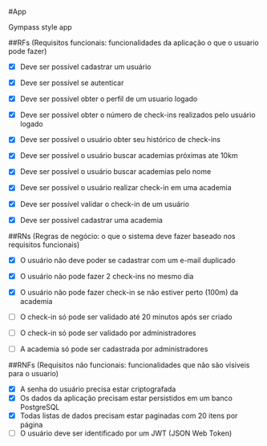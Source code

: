 #App

Gympass style app

##RFs (Requisitos funcionais: funcionalidades da aplicação o que o usuario pode fazer)

- [x] Deve ser possível cadastrar um usuário
- [x] Deve ser possível se autenticar
- [x] Deve ser possível obter o perfil de um usuario logado
- [x] Deve ser possível obter o número de check-ins realizados pelo usuário logado
- [x] Deve ser possível o usuário obter seu histórico de check-ins
- [x] Deve ser possível o usuário buscar academias próximas ate 10km
- [x] Deve ser possível o usuário buscar academias pelo nome
- [x] Deve ser possível o usuário realizar check-in em uma academia
- [x] Deve ser possível validar o check-in de um usuário
- [x] Deve ser possivel cadastrar uma academia



##RNs (Regras de negócio: o que o sistema deve fazer baseado nos requisitos funcionais)

- [x] O usuário não deve poder se cadastrar com um e-mail duplicado
- [x] O usuário não pode fazer 2 check-ins no mesmo dia
- [x] O usuário não pode fazer check-in se não estiver perto (100m) da academia
- [ ] O check-in só pode ser validado até 20 minutos após ser criado
- [ ] O check-in só pode ser validado por administradores
- [ ] A academia só pode ser cadastrada por administradores



##RNFs (Requisitos não funcionais: funcionalidades que não são visiveis para o usuario)

-[x] A senha do usuário precisa estar criptografada
-[x] Os dados da aplicação precisam estar persistidos em um banco PostgreSQL
-[x] Todas listas de dados precisam estar paginadas com 20 itens por página
-[ ] O usuário deve ser identificado por um JWT (JSON Web Token)